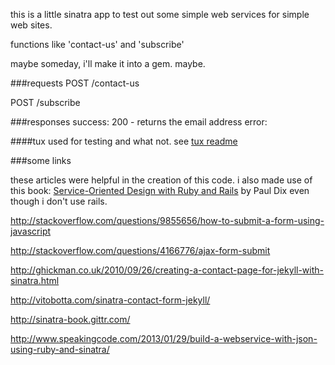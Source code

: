 this is a little sinatra app to test out some simple web services for simple web sites.

functions like 'contact-us' and 'subscribe'

maybe someday, i'll make it into a gem. maybe.

###requests
POST /contact-us

POST /subscribe


###responses
success: 200 - returns the email address
error:

####tux
used for testing and what not. see [tux readme](https://github.com/cldwalker/tux)

###some links

these articles were helpful in the creation of this code. i also made use of this book: [Service-Oriented Design with Ruby and Rails](http://www.amazon.com/gp/product/0321659368/ref=as_li_qf_sp_asin_tl?ie=UTF8&camp=1789&creative=9325&creativeASIN=0321659368&linkCode=as2&tag=chamaxwoo-20) by Paul Dix even though i don't use rails.

http://stackoverflow.com/questions/9855656/how-to-submit-a-form-using-javascript

http://stackoverflow.com/questions/4166776/ajax-form-submit

http://ghickman.co.uk/2010/09/26/creating-a-contact-page-for-jekyll-with-sinatra.html

http://vitobotta.com/sinatra-contact-form-jekyll/

http://sinatra-book.gittr.com/

http://www.speakingcode.com/2013/01/29/build-a-webservice-with-json-using-ruby-and-sinatra/
